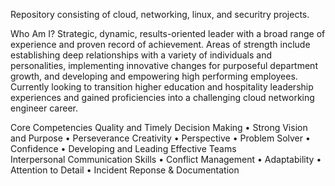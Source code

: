 Repository consisting of cloud, networking, linux, and securitry projects. 

Who Am I? 
Strategic, dynamic, results-oriented leader with a broad range of experience and proven record of achievement. Areas of strength include establishing deep relationships with a variety of individuals and personalities, implementing innovative changes for purposeful department growth, and developing and empowering high performing employees. Currently looking to transition higher education and hospitality leadership experiences and gained proficiencies into a challenging cloud networking engineer career.   


Core Competencies
Quality and Timely Decision Making • Strong Vision and Purpose • Perseverance 
Creativity • Perspective • Problem Solver • Confidence • Developing and Leading Effective Teams  
Interpersonal Communication Skills • Conflict Management • Adaptability • Attention to Detail
• Incident Reponse & Documentation 
